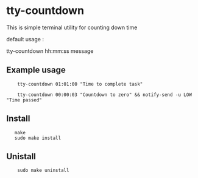 
# tty-countdown

This is simple terminal utility for counting down time 

default usage :

tty-countdown hh:mm:ss message

## Example usage

```
    tty-countdown 01:01:00 "Time to complete task" 

    tty-countdown 00:00:03 "Countdown to zero" && notify-send -u LOW "Time passed"

```
## Install 

```
   make
   sudo make install
```

## Unistall

```
    sudo make uninstall
```
